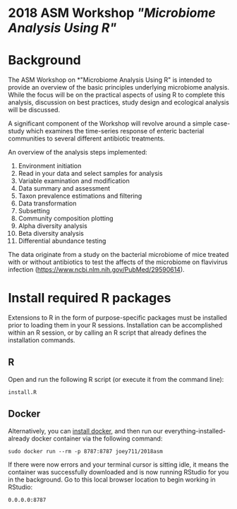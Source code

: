 # 2018 ASM Workshop *"Microbiome Analysis Using R"*

# Background

The ASM Workshop on *"Microbiome Analysis Using R" is intended to provide an overview of the basic principles underlying microbiome analysis. While the focus will be on the practical aspects of using R to complete this analysis, discussion on best practices, study design and ecological analysis will be discussed.

A significant component of the Workshop will revolve around a simple case-study which examines the time-series response of enteric bacterial communities to several different antibiotic treatments.

An overview of the analysis steps implemented:

1) Environment initiation
2) Read in your data and select samples for analysis
3) Variable examination and modification
4) Data summary and assessment
5) Taxon prevalence estimations and filtering
6) Data transformation
7) Subsetting
8) Community composition plotting
9) Alpha diversity analysis
10) Beta diversity analysis
11) Differential abundance testing

The data originate from a study on the bacterial microbiome of mice treated with or without antibiotics to test the affects of the microbiome on flavivirus infection (https://www.ncbi.nlm.nih.gov/PubMed/29590614).

# Install required R packages

Extensions to R in the form of purpose-specific packages
must be installed prior to loading them in your R sessions.
Installation can be accomplished within an R session,
or by calling an R script that already defines the installation commands.

## R

Open and run the following R script (or execute it from the command line):

`install.R`

## Docker

Alternatively, you can [install docker](https://docs.docker.com/install/),
and then run our everything-installed-already docker container
via the following command:

```
sudo docker run --rm -p 8787:8787 joey711/2018asm
```

If there were now errors and your terminal cursor is sitting idle, 
it means the container was successfully downloaded 
and is now running RStudio for you in the background.
Go to this local browser location to begin working in RStudio:

```
0.0.0.0:8787
```
